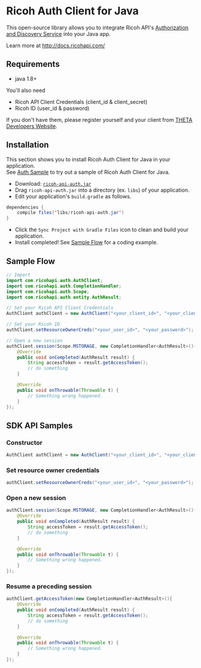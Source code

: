 # Ricoh Auth Client for Java

This open-source library allows you to integrate Ricoh API's [Authorization and Discovery Service](http://docs.ricohapi.com/docs/authorization-and-discovery-service/) into your Java app.

Learn more at http://docs.ricohapi.com/

## Requirements

* java 1.8+

You'll also need

* Ricoh API Client Credentials (client_id & client_secret)
* Ricoh ID (user_id & password)

If you don't have them, please register yourself and your client from [THETA Developers Website](http://contest.theta360.com/).

## Installation
This section shows you to install Ricoh Auth Client for Java in your application.  
See [Auth Sample](https://github.com/ricohapi/auth-java/tree/master/sample#auth-sample) to try out a sample of Ricoh Auth Client for Java.

* Download: [`ricoh-api-auth.jar`](https://github.com/ricohapi/auth-java/blob/v1.1.1/lib/ricoh-api-auth.jar?raw=true)
* Drag `ricoh-api-auth.jar` into a directory (ex. `libs`) of your application.
* Edit your application's `build.gradle` as follows.
```java
dependencies {
    compile files('libs/ricoh-api-auth.jar')
}
```
* Click the `Sync Project with Gradle Files` icon to clean and build your application.
* Install completed! See [Sample Flow](https://github.com/ricohapi/auth-java#sample-flow) for a coding example.

## Sample Flow
```java
// Import
import com.ricohapi.auth.AuthClient;
import com.ricohapi.auth.CompletionHandler;
import com.ricohapi.auth.Scope;
import com.ricohapi.auth.entity.AuthResult;

// Set your Ricoh API Client Credentials
AuthClient authClient = new AuthClient("<your_client_id>", "<your_client_secret>");

// Set your Ricoh ID
authClient.setResourceOwnerCreds("<your_user_id>", "<your_password>");

// Open a new session
authClient.session(Scope.MSTORAGE, new CompletionHandler<AuthResult>(){
    @Override
    public void onCompleted(AuthResult result) {
        String accessToken = result.getAccessToken();
        // do something
    }

    @Override
    public void onThrowable(Throwable t) {
        // Something wrong happened.
    }
});
```

## SDK API Samples

### Constructor
```java
AuthClient authClient = new AuthClient("<your_client_id>", "<your_client_secret>");
```

### Set resource owner credentials
```java
authClient.setResourceOwnerCreds("<your_user_id>", "<your_password>");
```

### Open a new session
```java
authClient.session(Scope.MSTORAGE, new CompletionHandler<AuthResult>(){
    @Override
    public void onCompleted(AuthResult result) {
        String accessToken = result.getAccessToken();
        // do something
    }

    @Override
    public void onThrowable(Throwable t) {
        // Something wrong happened.
    }
});
```

### Resume a preceding session
```java
authClient.getAccessToken(new CompletionHandler<AuthResult>(){
    @Override
    public void onCompleted(AuthResult result) {
        String accessToken = result.getAccessToken();
        // do something
    }

    @Override
    public void onThrowable(Throwable t) {
        // Something wrong happened.
    }
});
```

